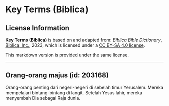 # Key Terms (Biblica)

## License Information

**Key Terms (Biblica)** is based on and adapted from: _Biblica Bible Dictionary_, [Biblica, Inc.](https://www.biblica.com/), 2023, which is licensed under a [CC BY-SA 4.0 license](https://creativecommons.org/licenses/by-sa/4.0/legalcode.en).

This markdown version is provided under the same license.



--------------------------------

## Orang-orang majus (id: 203168)

Orang\-orang penting dari negeri\-negeri di sebelah timur Yerusalem. Mereka mempelajari bintang\-bintang di langit. Setelah Yesus lahir, mereka menyembah Dia sebagai Raja dunia.


